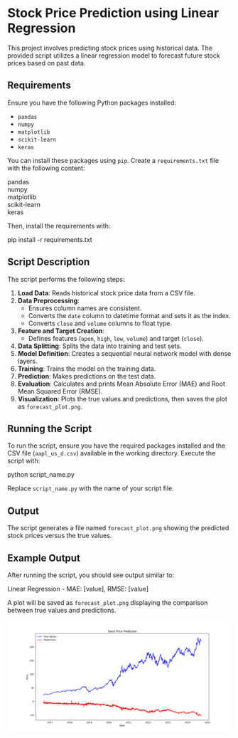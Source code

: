 
# Stock Price Prediction using Linear Regression

This project involves predicting stock prices using historical data. The provided script utilizes a linear regression model to forecast future stock prices based on past data.

## Requirements

Ensure you have the following Python packages installed:

- `pandas`
- `numpy`
- `matplotlib`
- `scikit-learn`
- `keras`

You can install these packages using `pip`. Create a `requirements.txt` file with the following content:

pandas  
numpy  
matplotlib  
scikit-learn  
keras  

Then, install the requirements with:

pip install -r requirements.txt

## Script Description

The script performs the following steps:

1. **Load Data**: Reads historical stock price data from a CSV file.
2. **Data Preprocessing**:
   - Ensures column names are consistent.
   - Converts the `date` column to datetime format and sets it as the index.
   - Converts `close` and `volume` columns to float type.
3. **Feature and Target Creation**:
   - Defines features (`open`, `high`, `low`, `volume`) and target (`close`).
4. **Data Splitting**: Splits the data into training and test sets.
5. **Model Definition**: Creates a sequential neural network model with dense layers.
6. **Training**: Trains the model on the training data.
7. **Prediction**: Makes predictions on the test data.
8. **Evaluation**: Calculates and prints Mean Absolute Error (MAE) and Root Mean Squared Error (RMSE).
9. **Visualization**: Plots the true values and predictions, then saves the plot as `forecast_plot.png`.

## Running the Script

To run the script, ensure you have the required packages installed and the CSV file (`aapl_us_d.csv`) available in the working directory. Execute the script with:

python script_name.py

Replace `script_name.py` with the name of your script file.

## Output

The script generates a file named `forecast_plot.png` showing the predicted stock prices versus the true values.

## Example Output

After running the script, you should see output similar to:

Linear Regression - MAE: [value], RMSE: [value]

A plot will be saved as `forecast_plot.png` displaying the comparison between true values and predictions.

![Forecast Plot](forecast_plot.png)
